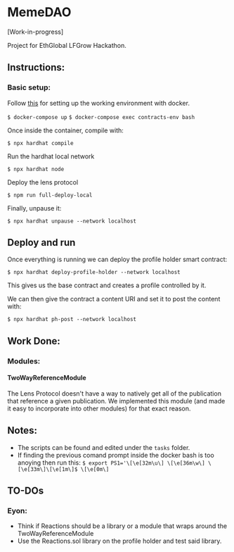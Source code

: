 # MemeDAO

[Work-in-progress]

Project for EthGlobal LFGrow Hackathon.

## Instructions: 
### Basic setup:
Follow [this](https://docs.lens.dev/docs/quick-setup) for setting up the working environment with docker.

```$ docker-compose up```
```$ docker-compose exec contracts-env bash```

Once inside the container, compile with:

```$ npx hardhat compile```

Run the hardhat local network

```$ npx hardhat node```

Deploy the lens protocol

```$ npm run full-deploy-local```

Finally, unpause it:

```$ npx hardhat unpause --network localhost```

## Deploy and run
Once everything is running we can deploy the profile holder smart contract:

```$ npx hardhat deploy-profile-holder --network localhost```

This gives us the base contract and creates a profile controlled by it.

We can then give the contract a content URI and set it to post the content with:

```$ npx hardhat ph-post --network localhost```

## Work Done:

### Modules:

#### TwoWayReferenceModule
The Lens Protocol doesn't have a way to natively get all of the publication that reference a given publication. We implemented this module (and made it easy to incorporate into other modules) for that exact reason. 

## Notes:
- The scripts can be found and edited under the `tasks` folder.
- If finding the previous comand prompt inside the docker bash is too anoying then run this:
```$ export PS1='\[\e[32m\u\] \[\e[36m\w\] \[\e[33m\]\[\e[1m\]$ \[\e[0m\]```

## TO-DOs
### Eyon:
- Think if Reactions should be a library or a module that wraps around the TwoWayReferenceModule
- Use the Reactions.sol library on the profile holder and test said library.